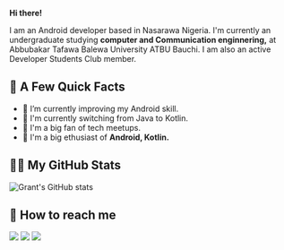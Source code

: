 <b>Hi there!</b>

I am an Android developer based in Nasarawa Nigeria. I'm currently an undergraduate studying  <b>computer and Communication enginnering,</b> at Abbubakar Tafawa Balewa University ATBU Bauchi. I am also an active Developer Students Club member.

## 🚧 A Few Quick Facts
<ul>
<li>🔭  I’m currently improving my Android skill.</li>
<li>🧐  I'm currently switching from Java to Kotlin. </li>
<li>📝  I'm a big fan of tech meetups. </li>
<li>💬 I'm a big ethusiast of <b>Android, Kotlin.</b></li>
</ul>


<!-- GitHub Stats -->
## 👨‍💻 My GitHub Stats

![Grant's GitHub stats](https://github-readme-stats.vercel.app/api?username=greatgrant)

<!-- Social Media accounts -->
## 👀 How to reach me

[<img src="https://img.shields.io/badge/GitHub-%2312100E.svg?&style=for-the-badge&logo=Github&logoColor=white"/>](https://github.com/greatgrant)
[<img src="https://img.shields.io/badge/twitter-%231DA1F2.svg?&style=for-the-badge&logo=twitter&logoColor=white"/>](https://twitter.com/iAmGreatGrant)
[<img src="https://img.shields.io/badge/linkedin-%230077B5.svg?&style=for-the-badge&logo=linkedin&logoColor=white"/>](https://www.linkedin.com/in/great-grant-williams//)
